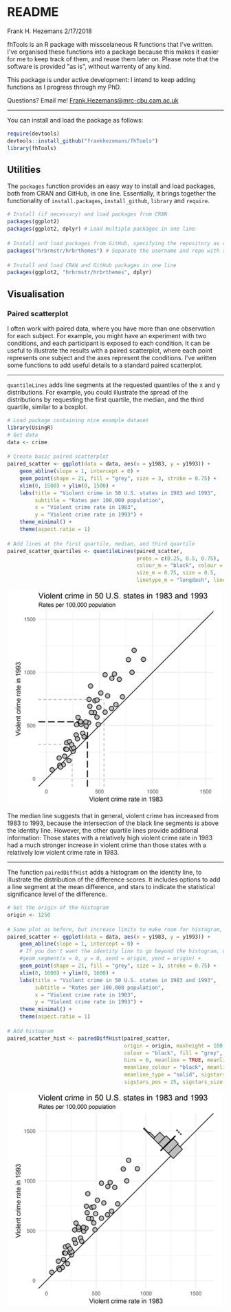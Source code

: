 README
================
Frank H. Hezemans
2/17/2018

fhTools is an R package with misscelaneous R functions that I've written. I've organised these functions into a package because this makes it easier for me to keep track of them, and reuse them later on. Please note that the software is provided "as is", without warrenty of any kind.

This package is under active development: I intend to keep adding functions as I progress through my PhD.

Questions? Email me! <Frank.Hezemans@mrc-cbu.cam.ac.uk>

------------------------------------------------------------------------

You can install and load the package as follows:

``` r
require(devtools)
devtools::install_github("frankhezemans/fhTools")
library(fhTools)
```

Utilities
---------

The `packages` function provides an easy way to install and load packages, both from CRAN and GitHub, in one line. Essentially, it brings together the functionality of `install.packages`, `install_github`, `library` and `require`.

``` r
# Install (if necessary) and load packages from CRAN
packages(ggplot2)
packages(ggplot2, dplyr) # Load multiple packages in one line

# Install and load packages from GitHub, specifying the repository as character
packages("hrbrmstr/hrbrthemes") # Separate the username and repo with slash

# Install and load CRAN and GitHub packages in one line
packages(ggplot2, "hrbrmstr/hrbrthemes", dplyr)
```

Visualisation
-------------

### Paired scatterplot

I often work with paired data, where you have more than one observation for each subject. For example, you might have an experiment with two conditions, and each participant is exposed to each condition. It can be useful to illustrate the results with a paired scatterplot, where each point represents one subject and the axes represent the conditions. I've written some functions to add useful details to a standard paired scatterplot.

------------------------------------------------------------------------

`quantileLines` adds line segments at the requested quantiles of the x and y distributions. For example, you could illustrate the spread of the distributions by requesting the first quartile, the median, and the third quartile, similar to a boxplot.

``` r
# Load package containing nice example dataset
library(UsingR)
# Get data
data <- crime

# Create basic paired scatterplot
paired_scatter <- ggplot(data = data, aes(x = y1983, y = y1993)) +
    geom_abline(slope = 1, intercept = 0) +
    geom_point(shape = 21, fill = "grey", size = 3, stroke = 0.75) +
    xlim(0, 1500) + ylim(0, 1500) +
    labs(title = "Violent crime in 50 U.S. states in 1983 and 1993",
         subtitle = "Rates per 100,000 population",
         x = "Violent crime rate in 1983",
         y = "Violent crime rate in 1993") +
    theme_minimal() +
    theme(aspect.ratio = 1)

# Add lines at the first quartile, median, and third quartile
paired_scatter_quartiles <- quantileLines(paired_scatter,
                                          probs = c(0.25, 0.5, 0.75),
                                          colour_m = "black", colour = "darkgrey",
                                          size_m = 0.75, size = 0.5,
                                          linetype_m = "longdash", linetype = "dashed")
```

<img src="README_figures/paired_scatter.png" width="500" />

The median line suggests that in general, violent crime has increased from 1983 to 1993, because the intersection of the black line segments is above the identity line. However, the other quartile lines provide additional information: Those states with a relatively high violent crime rate in 1983 had a much stronger increase in violent crime than those states with a relatively low violent crime rate in 1983.

------------------------------------------------------------------------

The function `pairedDiffHist` adds a histogram on the identity line, to illustrate the distribution of the difference scores. It includes options to add a line segment at the mean difference, and stars to indicate the statistical significance level of the difference.

``` r
# Set the origin of the histogram
origin <- 1250

# Same plot as before, but increase limits to make room for histogram, and limit the identity line range
paired_scatter <- ggplot(data = data, aes(x = y1983, y = y1993)) +
    geom_abline(slope = 1, intercept = 0) +
    # If you don't want the identity line to go beyond the histogram, use a segment:
    #geom_segment(x = 0, y = 0, xend = origin, yend = origin) +
    geom_point(shape = 21, fill = "grey", size = 3, stroke = 0.75) +
    xlim(0, 1600) + ylim(0, 1600) +
    labs(title = "Violent crime in 50 U.S. states in 1983 and 1993",
         subtitle = "Rates per 100,000 population",
         x = "Violent crime rate in 1983",
         y = "Violent crime rate in 1993") +
    theme_minimal() +
    theme(aspect.ratio = 1)

# Add histogram
paired_scatter_hist <- pairedDiffHist(paired_scatter,
                                      origin = origin, maxheight = 100,
                                      colour = "black", fill = "grey", size = 0.5,
                                      bins = 6, meanline = TRUE, meanline_pos = 25,
                                      meanline_colour = "black", meanline_size = 1,
                                      meanline_type = "solid", sigstars = 3,
                                      sigstars_pos = 25, sigstars_size = 4)
```

<img src="README_figures/paired_scatter_hist.png" width="500" />
